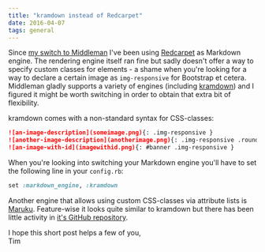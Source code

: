 ```yaml
---
title: "kramdown instead of Redcarpet"
date: 2016-04-07
tags: general
---
```


Since [my switch to Middleman](/blog/2016/03/14/a-new-blog-using-middleman/) I've been using [Redcarpet](http://github.com/vmg/redcarpet) as Markdown engine. The rendering engine itself ran fine but sadly doesn't offer a way to specify custom classes for elements - a shame when you're looking for a way to declare a certain image as `img-responsive` for Bootstrap et cetera. Middleman gladly supports a variety of engines (including [kramdown](http://kramdown.gettalong.org/)) and I figured it might be worth switching in order to obtain that extra bit of flexibility.

<!-- more -->

kramdown comes with a non-standard syntax for CSS-classes:

~~~ markdown
![an-image-description](someimage.png){: .img-responsive }
![another-image-description](anotherimage.png){: .img-responsive .round }
![an-image-with-id](imagewithid.png){: #banner .img-responsive }
~~~

When you're looking into switching your Markdown engine you'll have to set the following line in your `config.rb`:

~~~ ruby
set :markdown_engine, :kramdown
~~~

Another engine that allows using custom CSS-classes via attribute lists is [Maruku](http://maruku.rubyforge.org/proposal.html#attribute_lists). Feature-wise it looks quite similar to kramdown but there has been little activity in [it's GitHub repository](http://github.com/bhollis/maruku).

I hope this short post helps a few of you,  
Tim
